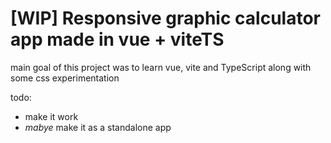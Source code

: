 # [WIP] Responsive graphic calculator app made in vue + viteTS
main goal of this project was to learn vue, vite and TypeScript along with some css experimentation

todo:
- make it work
- *mabye* make it as a standalone app

